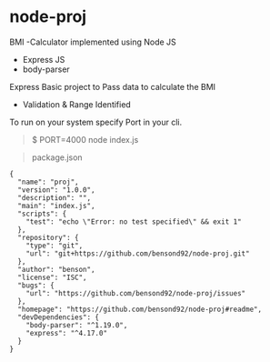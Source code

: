 # node-proj
BMI -Calculator implemented using Node JS

- Express JS
- body-parser

Express Basic project to Pass data
to calculate the BMI 
- Validation & Range Identified

To run on your system
specify Port in your cli.
>$ PORT=4000 node index.js

>package.json

```console
{
  "name": "proj",
  "version": "1.0.0",
  "description": "",
  "main": "index.js",
  "scripts": {
    "test": "echo \"Error: no test specified\" && exit 1"
  },
  "repository": {
    "type": "git",
    "url": "git+https://github.com/bensond92/node-proj.git"
  },
  "author": "benson",
  "license": "ISC",
  "bugs": {
    "url": "https://github.com/bensond92/node-proj/issues"
  },
  "homepage": "https://github.com/bensond92/node-proj#readme",
  "devDependencies": {
    "body-parser": "^1.19.0",
    "express": "^4.17.0"
  }
}
```

